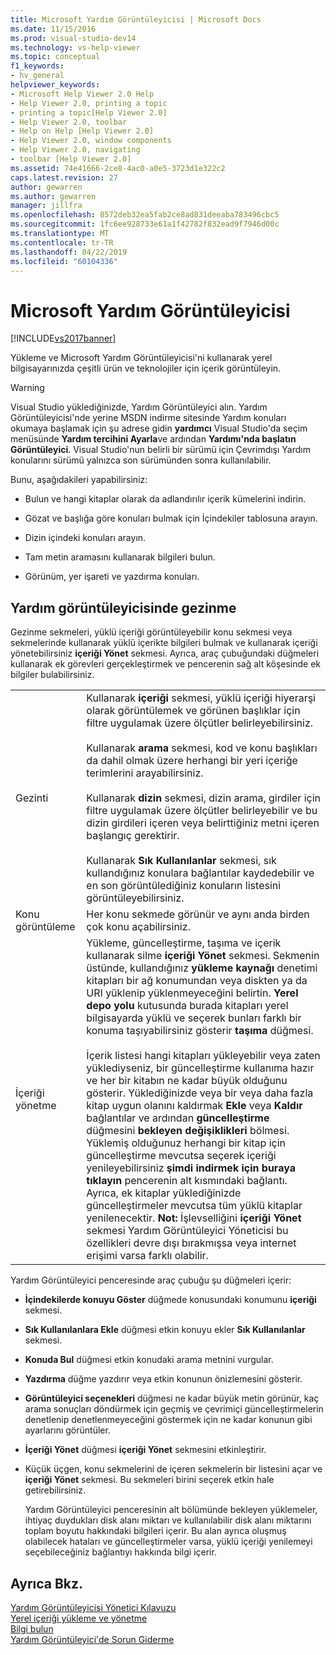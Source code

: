 ```yaml
---
title: Microsoft Yardım Görüntüleyicisi | Microsoft Docs
ms.date: 11/15/2016
ms.prod: visual-studio-dev14
ms.technology: vs-help-viewer
ms.topic: conceptual
f1_keywords:
- hv_general
helpviewer_keywords:
- Microsoft Help Viewer 2.0 Help
- Help Viewer 2.0, printing a topic
- printing a topic[Help Viewer 2.0]
- Help Viewer 2.0, toolbar
- Help on Help [Help Viewer 2.0]
- Help Viewer 2.0, window components
- Help Viewer 2.0, navigating
- toolbar [Help Viewer 2.0]
ms.assetid: 74e41666-2ce8-4ac0-a0e5-3723d1e322c2
caps.latest.revision: 27
author: gewarren
ms.author: gewarren
manager: jillfra
ms.openlocfilehash: 8572deb32ea5fab2ce8ad831deeaba783496cbc5
ms.sourcegitcommit: 1fc6ee928733e61a1f42782f832ead9f7946d00c
ms.translationtype: MT
ms.contentlocale: tr-TR
ms.lasthandoff: 04/22/2019
ms.locfileid: "60104336"
---
```

# <a name="microsoft-help-viewer"></a>Microsoft Yardım Görüntüleyicisi
[!INCLUDE[vs2017banner](../includes/vs2017banner.md)]

Yükleme ve Microsoft Yardım Görüntüleyicisi'ni kullanarak yerel bilgisayarınızda çeşitli ürün ve teknolojiler için içerik görüntüleyin.  
  
> [!WARNING]
>  Visual Studio yüklediğinizde, Yardım Görüntüleyici alın. Yardım Görüntüleyicisi'nde yerine MSDN indirme sitesinde Yardım konuları okumaya başlamak için şu adrese gidin **yardımcı** Visual Studio'da seçim menüsünde **Yardım tercihini Ayarla**ve ardından **Yardımı'nda başlatın Görüntüleyici**. Visual Studio'nun belirli bir sürümü için Çevrimdışı Yardım konularını sürümü yalnızca son sürümünden sonra kullanılabilir.  
  
 Bunu, aşağıdakileri yapabilirsiniz:  
  
- Bulun ve hangi kitaplar olarak da adlandırılır içerik kümelerini indirin.  
  
- Gözat ve başlığa göre konuları bulmak için İçindekiler tablosuna arayın.  
  
- Dizin içindeki konuları arayın.  
  
- Tam metin aramasını kullanarak bilgileri bulun.  
  
- Görünüm, yer işareti ve yazdırma konuları.  
  
## <a name="navigating-the-help-viewer"></a>Yardım görüntüleyicisinde gezinme  
 Gezinme sekmeleri, yüklü içeriği görüntüleyebilir konu sekmesi veya sekmelerinde kullanarak yüklü içerikte bilgileri bulmak ve kullanarak içeriği yönetebilirsiniz **içeriği Yönet** sekmesi. Ayrıca, araç çubuğundaki düğmeleri kullanarak ek görevleri gerçekleştirmek ve pencerenin sağ alt köşesinde ek bilgiler bulabilirsiniz.  
  
|||  
|-|-|  
|Gezinti|Kullanarak **içeriği** sekmesi, yüklü içeriği hiyerarşi olarak görüntülemek ve görünen başlıklar için filtre uygulamak üzere ölçütler belirleyebilirsiniz.<br /><br /> Kullanarak **arama** sekmesi, kod ve konu başlıkları da dahil olmak üzere herhangi bir yeri içeriğe terimlerini arayabilirsiniz.<br /><br /> Kullanarak **dizin** sekmesi, dizin arama, girdiler için filtre uygulamak üzere ölçütler belirleyebilir ve bu dizin girdileri içeren veya belirttiğiniz metni içeren başlangıç gerektirir.<br /><br /> Kullanarak **Sık Kullanılanlar** sekmesi, sık kullandığınız konulara bağlantılar kaydedebilir ve en son görüntülediğiniz konuların listesini görüntüleyebilirsiniz.|  
|Konu görüntüleme|Her konu sekmede görünür ve aynı anda birden çok konu açabilirsiniz.|  
|İçeriği yönetme|Yükleme, güncelleştirme, taşıma ve içerik kullanarak silme **içeriği Yönet** sekmesi. Sekmenin üstünde, kullandığınız **yükleme kaynağı** denetimi kitapları bir ağ konumundan veya diskten ya da URI yüklenip yüklenmeyeceğini belirtin. **Yerel depo yolu** kutusunda burada kitapları yerel bilgisayarda yüklü ve seçerek bunları farklı bir konuma taşıyabilirsiniz gösterir **taşıma** düğmesi.<br /><br /> İçerik listesi hangi kitapları yükleyebilir veya zaten yüklediyseniz, bir güncelleştirme kullanıma hazır ve her bir kitabın ne kadar büyük olduğunu gösterir. Yüklediğinizde veya bir veya daha fazla kitap uygun olanını kaldırmak **Ekle** veya **Kaldır** bağlantılar ve ardından **güncelleştirme** düğmesini **bekleyen değişiklikleri** bölmesi. Yüklemiş olduğunuz herhangi bir kitap için güncelleştirme mevcutsa seçerek içeriği yenileyebilirsiniz **şimdi indirmek için buraya tıklayın** pencerenin alt kısmındaki bağlantı. Ayrıca, ek kitaplar yüklediğinizde güncelleştirmeler mevcutsa tüm yüklü kitaplar yenilenecektir. **Not:**  İşlevselliğini **içeriği Yönet** sekmesi Yardım Görüntüleyici Yöneticisi bu özellikleri devre dışı bırakmışsa veya internet erişimi varsa farklı olabilir.|  
  
 Yardım Görüntüleyici penceresinde araç çubuğu şu düğmeleri içerir:  
  
- **İçindekilerde konuyu Göster** düğmede konusundaki konumunu **içeriği** sekmesi.  
  
- **Sık Kullanılanlara Ekle** düğmesi etkin konuyu ekler **Sık Kullanılanlar** sekmesi.  
  
- **Konuda Bul** düğmesi etkin konudaki arama metnini vurgular.  
  
- **Yazdırma** düğme yazdırır veya etkin konunun önizlemesini gösterir.  
  
- **Görüntüleyici seçenekleri** düğmesi ne kadar büyük metin görünür, kaç arama sonuçları döndürmek için geçmiş ve çevrimiçi güncelleştirmelerin denetlenip denetlenmeyeceğini göstermek için ne kadar konunun gibi ayarlarını görüntüler.  
  
- **İçeriği Yönet** düğmesi **içeriği Yönet** sekmesini etkinleştirir.  
  
- Küçük üçgen, konu sekmelerini de içeren sekmelerin bir listesini açar ve **içeriği Yönet** sekmesi. Bu sekmeleri birini seçerek etkin hale getirebilirsiniz.  
  
  Yardım Görüntüleyici penceresinin alt bölümünde bekleyen yüklemeler, ihtiyaç duydukları disk alanı miktarı ve kullanılabilir disk alanı miktarını toplam boyutu hakkındaki bilgileri içerir. Bu alan ayrıca oluşmuş olabilecek hataları ve güncelleştirmeler varsa, yüklü içeriği yenilemeyi seçebileceğiniz bağlantıyı hakkında bilgi içerir.  
  
## <a name="see-also"></a>Ayrıca Bkz.  
 [Yardım Görüntüleyicisi Yönetici Kılavuzu](../ide/help-viewer-administrator-guide.md)   
 [Yerel içeriği yükleme ve yönetme](../ide/install-and-manage-local-content.md)   
 [Bilgi bulun](../ide/locate-information.md)   
 [Yardım Görüntüleyici'de Sorun Giderme](../ide/troubleshooting-the-help-viewer.md)
